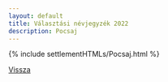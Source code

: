 ```yaml
---
layout: default
title: Választási névjegyzék 2022
description: Pocsaj
---
```


{% include settlementHTMLs/Pocsaj.html %}

[Vissza](../)